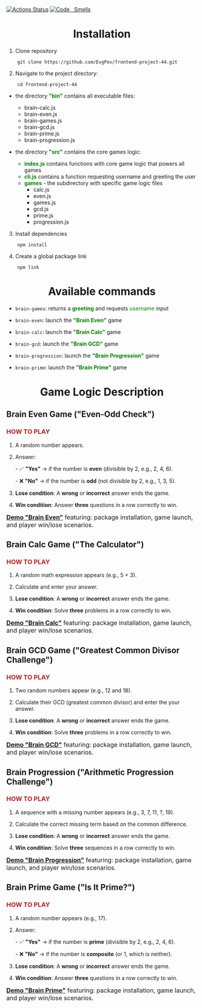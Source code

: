 [![Actions
Status](https://github.com/EvgPov/frontend-project-44/actions/workflows/hexlet-check.yml/badge.svg)](https://github.com/EvgPov/frontend-project-44/actions)
[![Code  
Smells](https://sonarcloud.io/api/project_badges/measure?project=EvgPov_frontend-project-44&metric=code_smells)](https://sonarcloud.io/summary/new_code?id=EvgPov_frontend-project-44)

# <center>Installation</center>

1. Clone repository

[Клонирование репозитория с проектом на локальный компьютер]: #

```
    git clone https://github.com/EvgPov/frontend-project-44.git
```

2. Navigate to the project directory:

[Все файлы и каталоги проекта расположены в каталоге frontend-project-44 ]: #

```
    cd frontend-project-44
```

- the directory <font color="green">**"bin"**</font> contains all executable files:
  - brain-calc.js
  - brain-even.js
  - brain-games.js
  - brain-gcd.js
  - brain-prime.js
  - brain-progression.js

- the directory <font color="green">**"src"**</font> contains the core games logic:
  - <font color="green">**index.js**</font> contains functions with core game logic that powers all games
  - <font color="green">**cli.js**</font> contains a function requesting username and greeting the user
  - <font color="green">**games**</font> - the subdirectory with specific game logic files
    - calc.js
    - even.js
    - games.js
    - gcd.js
    - prime.js
    - progression.js

3. Install dependencies

   [Установка зависимостей проекта]: #

```
    npm install
```

4. Create a global package link

   [Создает глобальную символьную ссылку на пакет]: #

```
    npm link
```

# <center>Available commands</center>

[Доступные команды]: #

- `brain-games`: returns a <font color="green">**greeting**</font> and requests <font color="green">username</font> input

- `brain-even`: launch the <font color="green">**"Brain Even"**</font> game

- `brain-calc`: launch the <font color="green">**"Brain Calc"**</font> game

- `brain-gcd`: launch the <font color="green">**"Brain GCD"** </font>game

- `brain-progression`: launch the <font color="green">**"Brain Progression"**</font> game

- `brain-prime`: launch the <font color="green">**"Brain Prime"**</font> game

# <center>Game Logic Description</center>

[Описание логики игр]: #

## Brain Even Game ("Even-Odd Check")

[Об игре "Проверка на чётность"]: #

### <font color="firebrick">HOW TO PLAY</font>

1. A random number appears.
2. Answer:

   &#45; ✅ **"Yes"** &rarr; if the number is **even** (divisible by 2, e.g., 2, 4, 6).

   &#x2D; ❌ **"No"** &rarr; if the number is **odd** (not divisible by 2, e.g., 1, 3, 5).

3. **Lose condition**: A **wrong** or **incorrect** answer ends the game.
4. **Win condition**: Answer **three** questions in a row correctly to win.
   <br>

<font size="3">**[Demo "Brain Even"](https://asciinema.org/a/V7Bo9E86NUoZk51Dt12lxRssp 'brain-even')** featuring: package installation, game launch, and player win/lose scenarios.</font>

## Brain Calc Game ("The Calculator")

[Об игре "Калькулятор"]: #

### <font color="firebrick">HOW TO PLAY</font>

1. A random math expression appears (e.g., 5 + 3).

2. Calculate and enter your answer.

3. **Lose condition**: A **wrong** or **incorrect** answer ends the game.

4. **Win condition**: Solve **three** problems in a row correctly to win.
   <br>

<font size="3">**[Demo "Brain Calc"](https://asciinema.org/a/nrND4OL6lnJD3vKEAJGEoxKxd 'brain-calc')** featuring: package installation, game launch, and player win/lose scenarios.</font>

## Brain GCD Game ("Greatest Common Divisor Challenge")

[Об игре "Наибольший общий делитель"]: #

### <font color="firebrick">HOW TO PLAY</font>

1. Two random numbers appear (e.g., 12 and 18).

2. Calculate their GCD (greatest common divisor) and enter the your answer.

3. **Lose condition**: A **wrong** or **incorrect** answer ends the game.

4. **Win condition**: Solve **three** problems in a row correctly to win.
   <br>

<font size="3">**[Demo "Brain GCD"](https://asciinema.org/a/S3G5m71LDTQ4T5CVWPgiOCicH 'brain-gcd')** featuring: package installation, game launch, and player win/lose scenarios.</font>

## Brain Progression ("Arithmetic Progression Challenge")

[Об игре "Арифметическая прогрессия"]: #

### <font color="firebrick">HOW TO PLAY</font>

1. A sequence with a missing number appears (e.g., 3, 7, 11, ?, 19).

2. Calculate the correct missing term based on the common difference.

3. **Lose condition**: A **wrong** or **incorrect** answer ends the game.

4. **Win condition**: Solve **three** sequences in a row correctly to win.
   <br>

<font size="3">**[Demo "Brain Progression"](https://asciinema.org/a/Wn1b5wovgkJG5pSKfN5sCPEqg 'brain-progression')** featuring: package installation, game launch, and player win/lose scenarios.</font>

## Brain Prime Game ("Is It Prime?")

[Об игре "Простое ли число?"]: #

### <font color="firebrick">HOW TO PLAY</font>

1. A random number appears (e.g., 17).
2. Answer:

   &#45; ✅ **"Yes"** &rarr; if the number is **prime** (divisible by 2, e.g., 2, 4, 6).

   &#x2D; ❌ **"No"** &rarr; if the number is **composite** (or 1, which is neither).

3. **Lose condition**: A **wrong** or **incorrect** answer ends the game.
4. **Win condition**: Answer **three** questions in a row correctly to win.
   <br>

<font size="3">**[Demo "Brain Prime"](https://asciinema.org/a/92bsLxtRG8a0yvhwdkGxi0Uab 'brain-prime')** featuring: package installation, game launch, and player win/lose scenarios.</font>
